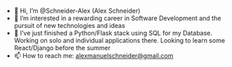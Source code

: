 - 👋 Hi, I’m @Schneider-Alex (Alex Schneider) 
- 👀 I’m interested in a rewarding career in Software Development and the pursuit of new technologies and ideas
- 🌱 I’ve just finished a Python/Flask stack using SQL for my Database. Working on solo and individual applications there. Looking to learn some React/Django before the summer
- 📫 How to reach me: alexmanuelschneider@gmail.com

